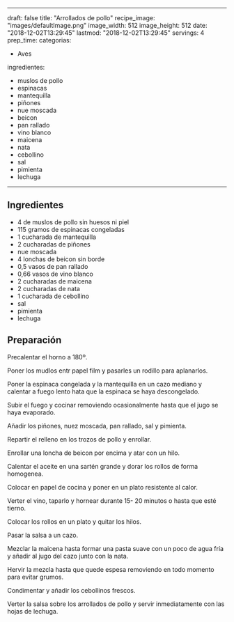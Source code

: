 
---
draft: false
title: "Arrollados de pollo"
recipe_image: "images/defaultImage.png"
image_width: 512
image_height: 512
date: "2018-12-02T13:29:45"
lastmod: "2018-12-02T13:29:45"
servings: 4
prep_time: 
categorias:
  - Aves

ingredientes:
  - muslos de pollo
  - espinacas
  - mantequilla
  - piñones
  - nue moscada
  - beicon
  - pan rallado
  - vino blanco
  - maicena
  - nata
  - cebollino
  - sal
  - pimienta
  - lechuga
---

## Ingredientes
- 4  de muslos de pollo sin huesos ni piel
- 115 gramos de espinacas congeladas
- 1 cucharada de mantequilla
- 2 cucharadas de piñones
- nue moscada
- 4 lonchas de beicon sin borde
- 0,5 vasos de pan rallado
- 0,66 vasos de vino blanco
- 2 cucharadas de maicena
- 2 cucharadas de nata
- 1 cucharada de cebollino
- sal
- pimienta
- lechuga

## Preparación
Precalentar el horno a 180º.

Poner los mudlos entr papel film y pasarles un rodillo para aplanarlos.

Poner la espinaca congelada y la mantequilla en un cazo mediano y calentar a fuego lento hata que la espinaca se haya descongelado.

Subir el fuego y cocinar removiendo ocasionalmente hasta que el jugo se haya evaporado.

Añadir los piñones, nuez moscada, pan rallado, sal y pimienta.

Repartir el relleno en los trozos de pollo y enrollar.

Enrollar una loncha de beicon por encima y atar con un hilo.

Calentar el aceite en una sartén grande y dorar los rollos de forma homogenea.

Colocar en papel de cocina y poner en un plato resistente al calor.

Verter el vino, taparlo y hornear durante 15- 20 minutos o hasta que esté tierno.

Colocar los rollos en un plato y quitar los hilos.

Pasar la salsa a un cazo.

Mezclar la maicena hasta formar una pasta suave con un poco de agua fría y añadir al jugo del cazo junto con la nata.

Hervir la mezcla hasta que quede espesa removiendo en todo momento para evitar grumos.

Condimentar y añadir los cebollinos frescos.

Verter la salsa sobre los arrollados de pollo y servir inmediatamente con las hojas de lechuga.


